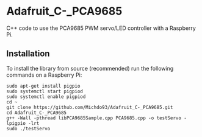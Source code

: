 # Adafruit_C-_PCA9685
 C++ code to use the PCA9685 PWM servo/LED controller with a Raspberry Pi.

## Installation

To install the library from source (recommended) run the following commands on a Raspberry Pi:

```
sudo apt-get install pigpio
sudo systemctl start pigpiod
sudo systemctl enable pigpiod
cd ~
git clone https://github.com/Michdo93/Adafruit_C-_PCA9685.git
cd Adafruit_C-_PCA9685
g++ -Wall -pthread libPCA9685Sample.cpp PCA9685.cpp -o testServo -lpigpio -lrt
sudo ./testServo
```
